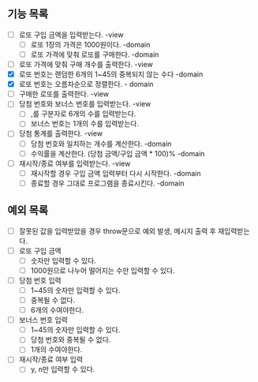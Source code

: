 ## 기능 목록

- [ ] 로또 구입 금액을 입력받는다. -view
  - [ ] 로또 1장의 가격은 1000원이다. -domain
  - [ ] 로또 가격에 맞춰 로또를 구매한다. -domain
- [ ] 로또 가격에 맞춰 구매 개수를 출력한다. -view
- [x] 로또 번호는 랜덤한 6개의 1~45의 중복되지 않는 수다 -domain
- [x] 로또 번호는 오름차순으로 정렬한다. - domain
- [ ] 구매한 로또를 출력한다. -view
- [ ] 당첨 번호와 보너스 번호를 입력받는다. -view
  - [ ] ,를 구분자로 6개의 수를 입력받는다.
  - [ ] 보너스 번호는 1개의 수를 입력받는다.
- [ ] 당첨 통계를 출력한다. -view
  - [ ] 당첨 번호와 일치하는 개수를 계산한다. -domain
  - [ ] 수익률을 계산한다. (당첨 금액/구입 금액 \* 100)% -domain
- [ ] 재시작/종료 여부를 입력받는다. -view
  - [ ] 재시작할 경우 구입 금액 입력부터 다시 시작한다. -domain
  - [ ] 종료할 경우 그대로 프로그램을 종료시킨다. -domain

## 예외 목록

- [ ] 잘못된 값을 입력받았을 경우 throw문으로 예외 발생, 메시지 출력 후 재입력받는다.
- [ ] 로또 구입 금액
  - [ ] 숫자만 입력할 수 있다.
  - [ ] 1000원으로 나누어 떨어지는 수만 입력할 수 있다.
- [ ] 당첨 번호 입력
  - [ ] 1~45의 숫자만 입력할 수 있다.
  - [ ] 중복될 수 없다.
  - [ ] 6개의 수여야한다.
- [ ] 보너스 번호 입력
  - [ ] 1~45의 숫자만 입력할 수 있다.
  - [ ] 당첨 번호와 중복될 수 없다.
  - [ ] 1개의 수여야한다.
- [ ] 재시작/종료 여부 입력
  - [ ] y, n만 입력할 수 있다.
